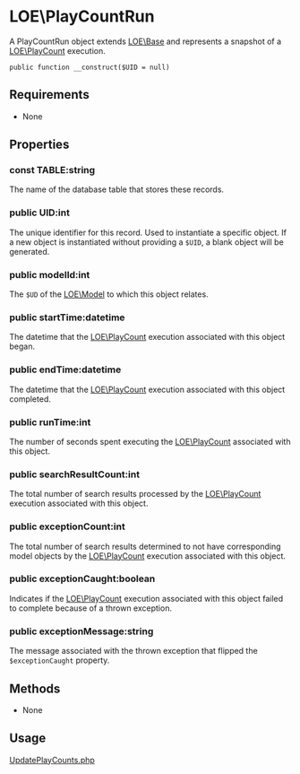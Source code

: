 

# LOE\PlayCountRun

A PlayCountRun object extends [LOE\Base](../../Base.md) and represents a snapshot of a [LOE\PlayCount](../../Processes/Processors/PlayCount.md) execution.

`public function __construct($UID = null)`

## Requirements

* None

## Properties

### const TABLE:string

The name of the database table that stores these records.

### public UID:int
The unique identifier for this record. Used to instantiate a specific object. If a new object is instantiated without providing a `$UID`, a blank object will be generated.

### public modelId:int

The `$UD` of the [LOE\Model](./Model.md) to which this object relates.

### public startTime:datetime

The datetime that the [LOE\PlayCount](../../Processes/Processors/PlayCount.md) execution associated with this object began.

### public endTime:datetime

The datetime that the [LOE\PlayCount](../../Processes/Processors/PlayCount.md) execution associated with this object completed.

### public runTime:int

The number of seconds spent executing the [LOE\PlayCount](../../Processes/Processors/PlayCount.md) associated with this object.

### public searchResultCount:int

The total number of search results processed by the [LOE\PlayCount](../../Processes/Processors/PlayCount.md) execution associated with this object.

### public exceptionCount:int

The total number of search results determined to not have corresponding model objects by the [LOE\PlayCount](../../Processes/Processors/PlayCount.md) execution associated with this object.

### public exceptionCaught:boolean

Indicates if the [LOE\PlayCount](../../Processes/Processors/PlayCount.md) execution associated with this object failed to complete because of a thrown exception.

### public exceptionMessage:string

The message associated with the thrown exception that flipped the `$exceptionCaught` property.

## Methods
* None

## Usage

[UpdatePlayCounts.php](https://github.com/outlawdesigns-io/LOEServer/blob/master/Processes/Jobs/UpdatePlayCounts.php)
